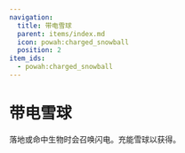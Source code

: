 ```yaml
---
navigation:
  title: 带电雪球
  parent: items/index.md
  icon: powah:charged_snowball
  position: 2
item_ids:
  - powah:charged_snowball
---
```


# 带电雪球

落地或命中生物时会召唤闪电。充能雪球以获得。 

<Row>
<RecipesFor id="powah:charged_snowball" />
</Row>